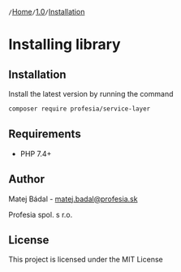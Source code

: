 `/`[Home](/service-layer)`/`[1.0](/service-layer/docs/1.0)`/`[Installation](01-installation.html)

# Installing library

## Installation
Install the latest version by running the command
```bash
composer require profesia/service-layer
```
## Requirements
- PHP 7.4+

## Author
Matej Bádal - matej.badal@profesia.sk

Profesia spol. s r.o.
## License
This project is licensed under the MIT License

